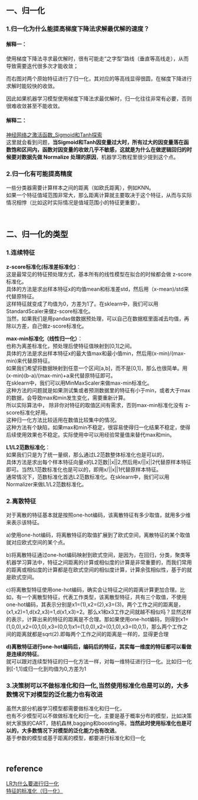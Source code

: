 ## 一、归一化
### 1.归一化为什么能提高梯度下降法求解最优解的速度？
#### 解释一：
使用梯度下降法寻求最优解时，很有可能走“之字型”路线（垂直等高线走），从而导致需要迭代很多次才能收敛；

而右图对两个原始特征进行了归一化，其对应的等高线显得很圆，在梯度下降进行求解时能较快的收敛。

因此如果机器学习模型使用梯度下降法求最优解时，归一化往往非常有必要，否则很难收敛甚至不能收敛。

#### 解释二：
[神经网络之激活函数_Sigmoid和Tanh探索](https://zhuanlan.zhihu.com/p/99937331)   
这里就会看到问题，**当Sigmoid和Tanh因变量过大时，所有过大的因变量落在函数饱和区间内，函数对因变量的收敛几乎不敏感，这就是为什么在做逻辑回归的时候要对数据先做 Normalize 处理的原因**，机器学习教程里很少提到这个点。

### 2.归一化有可能提高精度
一些分类器需要计算样本之间的距离（如欧氏距离），例如KNN。  
如果一个特征值域范围非常大，那么距离计算就主要取决于这个特征，从而与实际情况相悖（比如这时实际情况是值域范围小的特征更重要）。

&nbsp;
## 二、归一化的类型
### 1.连续特征
**z-score标准化(标准差标准化)**：  
这是最常见的特征预处理方式，基本所有的线性模型在拟合的时候都会做 z-score标准化。  
具体的方法是求出样本特征x的均值mean和标准差std，然后用（x-mean)/std来代替原特征。  
这样特征就变成了均值为0，方差为1了。在sklearn中，我们可以用StandardScaler来做z-score标准化。  
当然，如果我们是用pandas做数据预处理，可以自己在数据框里面减去均值，再除以方差，自己做z-score标准化。

**max-min标准化（线性归一化）**：  
也称为离差标准化，预处理后使特征值映射到[0,1]之间。  
具体的方法是求出样本特征x的最大值max和最小值min，然后用(x-min)/(max-min)来代替原特征。  
如果我们希望将数据映射到任意一个区间[a,b]，而不是[0,1]，那么也很简单。用(x-min)(b-a)/(max-min)+a来代替原特征即可。  
在sklearn中，我们可以用MinMaxScaler来做max-min标准化。  
这种方法的问题就是如果测试集或者预测数据里的特征有小于min，或者大于max的数据，会导致max和min发生变化，需要重新计算。  
所以实际算法中， 除非你对特征的取值区间有需求，否则max-min标准化没有 z-score标准化好用。  
这种归一化方法比较适用在数值比较集中的情况。  
这种方法有个缺陷，如果max和min不稳定，很容易使得归一化结果不稳定，使得后续使用效果也不稳定。实际使用中可以用经验常量值来替代max和min。

**L1/L2范数标准化**：  
如果我们只是为了统一量纲，那么通过L2范数整体标准化也是可以的，  
具体方法是求出每个样本特征向量x的L2范数||x||2,然后用x/||x||2代替原样本特征即可。当然L1范数标准化也是可以的，即用x/||x||1代替原样本特征。  
通常情况下，范数标准化首选L2范数标准化。在sklearn中，我们可以用Normalizer来做L1/L2范数标准化。

### 2.离散特征
对于离散的特征基本就是按照one-hot编码，该离散特征有多少取值，就用多少维来表示该特征。

a)使用one-hot编码，将离散特征的取值扩展到了欧式空间，离散特征的某个取值就对应欧式空间的某个点。

b)将离散特征通过one-hot编码映射到欧式空间，是因为，在回归，分类，聚类等机器学习算法中，特征之间距离的计算或相似度的计算是非常重要的，而我们常用的距离或相似度的计算都是在欧式空间的相似度计算，计算余弦相似性，基于的就是欧式空间。

c)将离散型特征使用one-hot编码，确实会让特征之间的距离计算更加合理。比如，有一个离散型特征，代表工作类型，该离散型特征，共有三个取值，不使用one-hot编码，其表示分别是x1=(1),x2=(2),x3=(3)。两个工作之间的距离是，(x1,x2)=1,d(x2,x3)=1,d(x1,x3)=2。那么x1和x3工作之间就越不相似吗？显然这样的表示，计算出来的特征的距离是不合理。那如果使用one-hot编码，则得到x1=(1,0,0),x2=(0,1,0),x3=(0,0,1)x1=(1,0,0),x2=(0,1,0),x3=(0,0,1)，那么两个工作之间的距离就都是sqrt(2).即每两个工作之间的距离是一样的，显得更合理

**d)离散特征进行one-hot编码后，编码后的特征，其实每一维度的特征都可以看做是连续的特征**。  
就可以跟对连续型特征的归一化方法一样，对每一维特征进行归一化。比如归一化到[-1,1]或归一化到均值为0,方差为1

### 3.决策树可以不做标准化和归一化,当然使用标准化也是可以的，大多数情况下对模型的泛化能力也有改进
虽然大部分机器学习模型都需要做标准化和归一化，  
也有不少模型可以不做做标准化和归一化，主要是基于概率分布的模型，比如决策树大家族的CART，随机森林,bagging和boosting等。**当然此时使用标准化也是可以的，大多数情况下对模型的泛化能力也有改进**。  
基于参数的模型或基于距离的模型，都要进行标准化和归一化

&nbsp;
## reference
[LR为什么要进行归一化](https://blog.csdn.net/weixin_38111819/article/details/79729444)  
[特征的标准化（归一化）](https://blog.csdn.net/u014135752/article/details/80789251)
